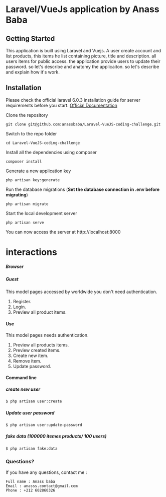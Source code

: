 # Laravel/VueJs application by Anass Baba

## Getting Started

This application is built using Laravel and Vuejs. A user create account and list products, this items he list containing picture, title and description. all users items for public access. the application provide users to update their password. so let's describe and anatomy the applicaiton. so let's describe and explain how it's work.

## Installation

Please check the official laravel 6.0.3 installation guide for server requirements before you start. [Official Documentation](https://laravel.com/docs/6.0.3/installation#installation)


Clone the repository

    git clone git@github.com:anassbaba/Laravel-VueJS-coding-challenge.git 

Switch to the repo folder

    cd Laravel-VueJS-coding-challenge

Install all the dependencies using composer

    composer install 

Generate a new application key

    php artisan key:generate 

Run the database migrations (**Set the database connection in .env before migrating**)

    php artisan migrate

Start the local development server

    php artisan serve

You can now access the server at http://localhost:8000


# interactions

##### Browser
##### Guest

This model pages accessed by worldwide you don't need authentication.

1. Register.
2. Login.
3. Preview all product items.

#### Use

This model pages needs authentication.

1. Preview all products items.
2. Preview created items.
3. Create new item.
4. Remove item.
4. Update password.

#### Command line

##### create new user

```sh
$ php artisan user:create
```

##### Update user password

```sh
$ php artisan user:update-password 
```

##### fake data (100000 itemes products/ 100 users)

```sh
$ php artisan fake:data
```

### Questions? 

If you have any questions, contact me :

    Full name : Anass baba
	Email : anasss.contact@gmail.com
	Phone : +212 602860326
